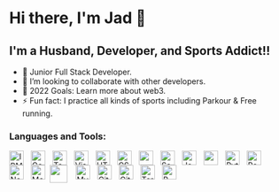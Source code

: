 # Hi there, I'm Jad 👋

## I'm a Husband, Developer, and Sports Addict!!

- 🌱 Junior Full Stack Developer.
- 👯 I’m looking to collaborate with other developers.
- 🥅 2022 Goals: Learn more about web3.
- ⚡ Fun fact: I practice all kinds of sports including Parkour & Free running.

### Languages and Tools:

<a href="https://cloud.ibm.com/login">
<img align="left" alt="IBM Cloud" width="26px" src="https://img.icons8.com/color/344/ibm.png" style="padding-right:10px;"/></a><a href="https://console.cloud.google.com/welcome?project=x-move-357109"><img align="left" alt="Google" width="26px" src="https://img.icons8.com/clouds/344/google-logo.png" style="padding-right:10px;"/></a><a href="https://www.tableau.com/"><img align="left" alt="Tableau" width="26px" src="https://img.icons8.com/color/344/tableau-software.png" style="padding-right:10px;"/></a><a href="https://code.visualstudio.com/"><img align="left" alt="Visual Studio Code" width="26px" src="https://cdn.jsdelivr.net/gh/devicons/devicon/icons/vscode/vscode-original.svg" style="padding-right:10px;" /></a><a href="https://en.wikipedia.org/wiki/HTML5"><img align="left" alt="HTML5" width="26px" src="https://cdn.jsdelivr.net/gh/devicons/devicon/icons/html5/html5-original.svg" style="padding-right:10px;" /></a><a href="https://en.wikipedia.org/wiki/CSS"><img align="left" alt="CSS3" width="26px" src="https://cdn.jsdelivr.net/gh/devicons/devicon/icons/css3/css3-original.svg" style="padding-right:10px;" /></a><a href="https://getbootstrap.com/"><img align="left" width="26px" src="https://cdn.jsdelivr.net/gh/devicons/devicon/icons/bootstrap/bootstrap-original.svg" style="padding-right:10px;"/></a><a href="https://sass-lang.com/"><img align="left" alt="Sass" width="26px" src="https://cdn.jsdelivr.net/gh/devicons/devicon/icons/sass/sass-original.svg" style="padding-right:10px;" /></a><a href="https://www.javascript.com/"><img align="left" alt="JavaScript" width="26px" src="https://cdn.jsdelivr.net/gh/devicons/devicon/icons/javascript/javascript-original.svg" style="padding-right:10px;" /></a><a href="https://jquery.com/"><img align="left" style="padding-right:10px;" width="26px" src="https://cdn.jsdelivr.net/gh/devicons/devicon/icons/jquery/jquery-plain-wordmark.svg" /></a>  <a href="https://www.python.org/"><img align="left" alt="Python" width="26px" src="https://img.icons8.com/color/344/python--v1.png" style="padding-right:10px;" /></a><a href="https://reactjs.org/"><img align="left" alt="React" width="26px" src="https://cdn.jsdelivr.net/gh/devicons/devicon/icons/react/react-original.svg" style="padding-right:10px;" /></a><a href="https://nodejs.org/en/"><img align="left" alt="Node.js" width="26px" src="https://cdn.jsdelivr.net/gh/devicons/devicon/icons/nodejs/nodejs-original.svg" style="padding-right:10px;" /></a><a href="https://www.mongodb.com/"><img align="left" alt="MongoDB" width="26px" src="https://cdn.jsdelivr.net/gh/devicons/devicon/icons/mongodb/mongodb-original.svg" style="padding-right:5px;" /></a><a href="https://www.php.net/"><img align="left" width="32px" src="https://cdn.jsdelivr.net/gh/devicons/devicon/icons/php/php-original.svg" style="padding-right:12px;"/></a><a href="https://www.mysql.com/"><img align="left" alt="MySQL" width="26px" src="https://cdn.jsdelivr.net/gh/devicons/devicon/icons/mysql/mysql-original.svg" style="padding-right:10px;" /></a><a href="https://git-scm.com/"><img align="left" alt="Git" width="26px" src="https://cdn.jsdelivr.net/gh/devicons/devicon/icons/git/git-original.svg" style="padding-right:10px;" /></a><a href="https://github.com/"><img align="left" alt="GitHub" width="26px" src="https://user-images.githubusercontent.com/3369400/139447912-e0f43f33-6d9f-45f8-be46-2df5bbc91289.png" style="padding-right:10px;" /></a><a href="https://docs.microsoft.com/en-us/windows/terminal/install"><img align="left" alt="Terminal" width="26px" src="https://img.icons8.com/cute-clipart/344/console.png" style="padding-right:10px;"/></a><a href="https://www.rstudio.com/"><img align="left" alt="R-Studio" width="26px" src="https://img.icons8.com/fluency/344/rstudio.png" /></a>
